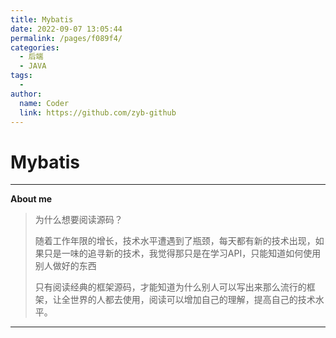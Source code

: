 ```yaml
---
title: Mybatis
date: 2022-09-07 13:05:44
permalink: /pages/f089f4/
categories:
  - 后端
  - JAVA
tags:
  - 
author: 
  name: Coder
  link: https://github.com/zyb-github
---
```

# Mybatis

---

**About me** 

> 为什么想要阅读源码？
>
> 随着工作年限的增长，技术水平遭遇到了瓶颈，每天都有新的技术出现，如果只是一味的追寻新的技术，我觉得那只是在学习API，只能知道如何使用别人做好的东西
>
> 只有阅读经典的框架源码，才能知道为什么别人可以写出来那么流行的框架，让全世界的人都去使用，阅读可以增加自己的理解，提高自己的技术水平。

---






